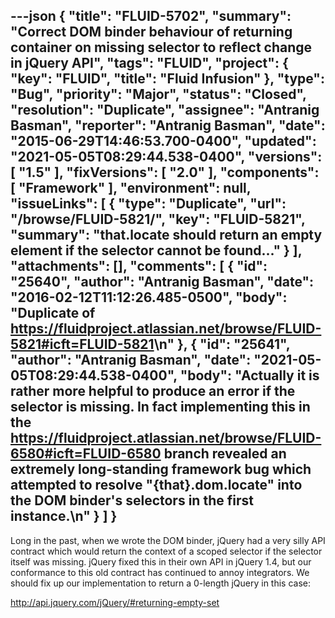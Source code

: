 ---json
{
  "title": "FLUID-5702",
  "summary": "Correct DOM binder behaviour of returning container on missing selector to reflect change in jQuery API",
  "tags": "FLUID",
  "project": {
    "key": "FLUID",
    "title": "Fluid Infusion"
  },
  "type": "Bug",
  "priority": "Major",
  "status": "Closed",
  "resolution": "Duplicate",
  "assignee": "Antranig Basman",
  "reporter": "Antranig Basman",
  "date": "2015-06-29T14:46:53.700-0400",
  "updated": "2021-05-05T08:29:44.538-0400",
  "versions": [
    "1.5"
  ],
  "fixVersions": [
    "2.0"
  ],
  "components": [
    "Framework"
  ],
  "environment": null,
  "issueLinks": [
    {
      "type": "Duplicate",
      "url": "/browse/FLUID-5821/",
      "key": "FLUID-5821",
      "summary": "that.locate should return an empty element if the selector cannot be found..."
    }
  ],
  "attachments": [],
  "comments": [
    {
      "id": "25640",
      "author": "Antranig Basman",
      "date": "2016-02-12T11:12:26.485-0500",
      "body": "Duplicate of <https://fluidproject.atlassian.net/browse/FLUID-5821#icft=FLUID-5821>\n"
    },
    {
      "id": "25641",
      "author": "Antranig Basman",
      "date": "2021-05-05T08:29:44.538-0400",
      "body": "Actually it is rather more helpful to produce an error if the selector is missing. In fact implementing this in the <https://fluidproject.atlassian.net/browse/FLUID-6580#icft=FLUID-6580> branch revealed an extremely long-standing framework bug which attempted to resolve \"{that}.dom.locate\" into the DOM binder's selectors in the first instance.\n"
    }
  ]
}
---
Long in the past, when we wrote the DOM binder, jQuery had a very silly API contract which would return the context of a scoped selector if the selector itself was missing. jQuery fixed this in their own API in jQuery 1.4, but our conformance to this old contract has continued to annoy integrators. We should fix up our implementation to return a 0-length jQuery in this case:&#x20;

<http://api.jquery.com/jQuery/#returning-empty-set>

        